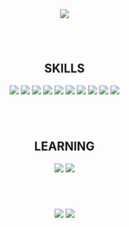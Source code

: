 <div align="center">
  
  <img src="https://capsule-render.vercel.app/api?type=venom&color=0:00C9FF,100:92FE9D&height=300&section=header&text=Welcome%20to%20-nl-Yuna%27s%20Github&fontSize=90&fontColor=121212"/>
  
<br><br>

<div>
  
<h2>SKILLS</h2>
<img src="https://img.shields.io/badge/react-%2320232a.svg?style=for-the-badge&logo=react&logoColor=%2361DAFB"/>
<img src="https://img.shields.io/badge/React_Router-CA4245?style=for-the-badge&logo=react-router&logoColor=white"/>
<img src="https://img.shields.io/badge/-React%20Query-FF4154?style=for-the-badge&logo=react%20query&logoColor=white"/>
<img src="https://img.shields.io/badge/zustand-orange?style=for-the-badge&logo=zustand&logoColor=white">
<img src="https://img.shields.io/badge/styled--components-DB7093?style=for-the-badge&logo=styled-components&logoColor=white"/>
<img src="https://img.shields.io/badge/tailwindcss-%2338B2AC.svg?style=for-the-badge&logo=tailwind-css&logoColor=white"/>
<img src="https://img.shields.io/badge/typescript-%23007ACC.svg?style=for-the-badge&logo=typescript&logoColor=white"/>
<img src="https://img.shields.io/badge/javascript-%23323330.svg?style=for-the-badge&logo=javascript&logoColor=%23F7DF1E"/>
<img src="https://img.shields.io/badge/css3-%231572B6.svg?style=for-the-badge&logo=css3&logoColor=white"/>
<img src="https://img.shields.io/badge/html5-%23E34F26.svg?style=for-the-badge&logo=html5&logoColor=white"/>


<br><br>

<h2>LEARNING</h2>
<img src="https://img.shields.io/badge/Next-black?style=for-the-badge&logo=next.js&logoColor=white"/>
<img src="https://img.shields.io/badge/-Vitest-252529?style=for-the-badge&logo=vitest&logoColor=FCC72B"/>

</div>

<br><br>
  
  <img src="https://github-readme-stats.vercel.app/api/top-langs/?username=Yuna-001&layout=donut&hide_border=true&bg_color=0,00C9FF18,92FE9D18&title_color=121212&text_color=121212" />
 <img src="https://github-readme-activity-graph.vercel.app/graph?username=Yuna-001&bg_color=fff&color=121212&line=32DBDE&area=true&area_color=32DBDE&hide_title=true"/>

</div>

